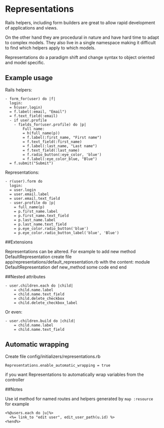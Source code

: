 # Representations

Rails helpers, including form builders are great to allow rapid development of applications and views.

On the other hand they are procedural in nature and have hard time to adapt to complex models. They also live in a single namespace making it difficult to find which helpers apply to which models.

Representations do a paradigm shift and change syntax to object oriented and model specific.

## Example usage

Rails helpers:

    - form_for(user) do |f|
      login:
      = h(user.login)
      = f.label(:email, "Email")
      = f.text_field(:email)
      - if user.profile
        - fields_for(user.profile) do |p|
            Full name:
            = h(full_name(p))
            = f.label(:first_name, "First name")
            = f.text_field(:first_name)
            = f.label(:last_name, "Last name")
            = f.text_field(:last_name)
            = f.radio_button(:eye_color, 'blue')
            = f.label(:eye_color_blue, "Blue")
      = f.submit("Submit")

Representations:

    - r(user).form do
      login:
      = user.login
      = user.email.label
      = user.email.text_field
      - user.profile do |p|
        = full_name(p)
        = p.first_name.label
        = p.first_name.text_field
        = p.last_name.label
        = p.last_name.text_field
        = p.eye_color.radio_button('blue')
        = p.eye_color.radio_button_label('blue', 'Blue')

##Extensions

Representations can be altered. For example to add new method DefaultRepresentation create file app/representations/default_representation.rb with the content:
    module DefaultRepresentation
        def new_method
            some code
        end
    end

##Nested attributes

    - user.children.each do |child|
        = child.name.label
        = child.name.text_field
        = child.delete_checkbox
        = child.delete_checkbox_label

Or even:

    - user.children.build do |child|
        = child.name.label
        = child.name.text_field

## Automatic wrapping

Create file config/initializers/representations.rb

    Representations.enable_automatic_wrapping = true

if you want Representations to automatically wrap variables from the controller

##Notes

Use id method for named routes and helpers generated by `map :resource` for example

    <%@users.each do |u|%>
      <%= link_to "edit user", edit_user_path(u.id) %>
    <%end%>
